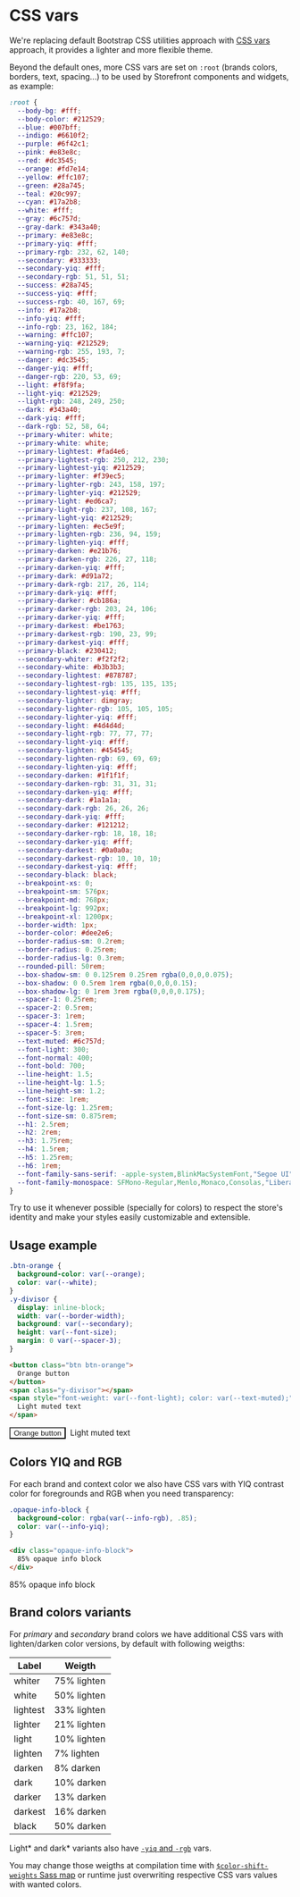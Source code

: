 # CSS vars

We're replacing default Bootstrap CSS utilities approach with [CSS vars](https://developer.mozilla.org/docs/Web/CSS/var) approach, it provides a lighter and more flexible theme.

Beyond the default ones, more CSS vars are set on `:root` (brands colors, borders, text, spacing...) to be used by Storefront components and widgets, as example:

```css
:root {
  --body-bg: #fff;
  --body-color: #212529;
  --blue: #007bff;
  --indigo: #6610f2;
  --purple: #6f42c1;
  --pink: #e83e8c;
  --red: #dc3545;
  --orange: #fd7e14;
  --yellow: #ffc107;
  --green: #28a745;
  --teal: #20c997;
  --cyan: #17a2b8;
  --white: #fff;
  --gray: #6c757d;
  --gray-dark: #343a40;
  --primary: #e83e8c;
  --primary-yiq: #fff;
  --primary-rgb: 232, 62, 140;
  --secondary: #333333;
  --secondary-yiq: #fff;
  --secondary-rgb: 51, 51, 51;
  --success: #28a745;
  --success-yiq: #fff;
  --success-rgb: 40, 167, 69;
  --info: #17a2b8;
  --info-yiq: #fff;
  --info-rgb: 23, 162, 184;
  --warning: #ffc107;
  --warning-yiq: #212529;
  --warning-rgb: 255, 193, 7;
  --danger: #dc3545;
  --danger-yiq: #fff;
  --danger-rgb: 220, 53, 69;
  --light: #f8f9fa;
  --light-yiq: #212529;
  --light-rgb: 248, 249, 250;
  --dark: #343a40;
  --dark-yiq: #fff;
  --dark-rgb: 52, 58, 64;
  --primary-whiter: white;
  --primary-white: white;
  --primary-lightest: #fad4e6;
  --primary-lightest-rgb: 250, 212, 230;
  --primary-lightest-yiq: #212529;
  --primary-lighter: #f39ec5;
  --primary-lighter-rgb: 243, 158, 197;
  --primary-lighter-yiq: #212529;
  --primary-light: #ed6ca7;
  --primary-light-rgb: 237, 108, 167;
  --primary-light-yiq: #212529;
  --primary-lighten: #ec5e9f;
  --primary-lighten-rgb: 236, 94, 159;
  --primary-lighten-yiq: #fff;
  --primary-darken: #e21b76;
  --primary-darken-rgb: 226, 27, 118;
  --primary-darken-yiq: #fff;
  --primary-dark: #d91a72;
  --primary-dark-rgb: 217, 26, 114;
  --primary-dark-yiq: #fff;
  --primary-darker: #cb186a;
  --primary-darker-rgb: 203, 24, 106;
  --primary-darker-yiq: #fff;
  --primary-darkest: #be1763;
  --primary-darkest-rgb: 190, 23, 99;
  --primary-darkest-yiq: #fff;
  --primary-black: #230412;
  --secondary-whiter: #f2f2f2;
  --secondary-white: #b3b3b3;
  --secondary-lightest: #878787;
  --secondary-lightest-rgb: 135, 135, 135;
  --secondary-lightest-yiq: #fff;
  --secondary-lighter: dimgray;
  --secondary-lighter-rgb: 105, 105, 105;
  --secondary-lighter-yiq: #fff;
  --secondary-light: #4d4d4d;
  --secondary-light-rgb: 77, 77, 77;
  --secondary-light-yiq: #fff;
  --secondary-lighten: #454545;
  --secondary-lighten-rgb: 69, 69, 69;
  --secondary-lighten-yiq: #fff;
  --secondary-darken: #1f1f1f;
  --secondary-darken-rgb: 31, 31, 31;
  --secondary-darken-yiq: #fff;
  --secondary-dark: #1a1a1a;
  --secondary-dark-rgb: 26, 26, 26;
  --secondary-dark-yiq: #fff;
  --secondary-darker: #121212;
  --secondary-darker-rgb: 18, 18, 18;
  --secondary-darker-yiq: #fff;
  --secondary-darkest: #0a0a0a;
  --secondary-darkest-rgb: 10, 10, 10;
  --secondary-darkest-yiq: #fff;
  --secondary-black: black;
  --breakpoint-xs: 0;
  --breakpoint-sm: 576px;
  --breakpoint-md: 768px;
  --breakpoint-lg: 992px;
  --breakpoint-xl: 1200px;
  --border-width: 1px;
  --border-color: #dee2e6;
  --border-radius-sm: 0.2rem;
  --border-radius: 0.25rem;
  --border-radius-lg: 0.3rem;
  --rounded-pill: 50rem;
  --box-shadow-sm: 0 0.125rem 0.25rem rgba(0,0,0,0.075);
  --box-shadow: 0 0.5rem 1rem rgba(0,0,0,0.15);
  --box-shadow-lg: 0 1rem 3rem rgba(0,0,0,0.175);
  --spacer-1: 0.25rem;
  --spacer-2: 0.5rem;
  --spacer-3: 1rem;
  --spacer-4: 1.5rem;
  --spacer-5: 3rem;
  --text-muted: #6c757d;
  --font-light: 300;
  --font-normal: 400;
  --font-bold: 700;
  --line-height: 1.5;
  --line-height-lg: 1.5;
  --line-height-sm: 1.2;
  --font-size: 1rem;
  --font-size-lg: 1.25rem;
  --font-size-sm: 0.875rem;
  --h1: 2.5rem;
  --h2: 2rem;
  --h3: 1.75rem;
  --h4: 1.5rem;
  --h5: 1.25rem;
  --h6: 1rem;
  --font-family-sans-serif: -apple-system,BlinkMacSystemFont,"Segoe UI",Roboto,"Helvetica Neue",Arial,"Noto Sans",sans-serif,"Apple Color Emoji","Segoe UI Emoji","Segoe UI Symbol","Noto Color Emoji";
  --font-family-monospace: SFMono-Regular,Menlo,Monaco,Consolas,"Liberation Mono","Courier New",monospace;
}
```

Try to use it whenever possible (specially for colors) to respect the store's identity and make your styles easily customizable and extensible.

## Usage example

```css
.btn-orange {
  background-color: var(--orange);
  color: var(--white);
}
.y-divisor {
  display: inline-block;
  width: var(--border-width);
  background: var(--secondary);
  height: var(--font-size);
  margin: 0 var(--spacer-3);
}
```

```html
<button class="btn btn-orange">
  Orange button
</button>
<span class="y-divisor"></span>
<span style="font-weight: var(--font-light); color: var(--text-muted);">
  Light muted text
</span>
```

<div class="demo">
  <button class="btn btn-orange">
    Orange button
  </button>
  <span class="y-divisor"></span>
  <span style="font-weight: var(--font-light); color: var(--text-muted);">
    Light muted text
  </span>
</div>

<style>
  .demo .btn-orange {
    background-color: var(--orange);
    color: var(--white);
  }
  .demo .y-divisor {
    display: inline-block;
    width: var(--border-width);
    background: var(--secondary);
    height: var(--font-size);
    margin: 0 var(--spacer-3);
  }
</style>

## Colors YIQ and RGB

For each brand and context color we also have CSS vars with YIQ contrast color for foregrounds and RGB when you need transparency:

```css
.opaque-info-block {
  background-color: rgba(var(--info-rgb), .85);
  color: var(--info-yiq);
}
```

```html
<div class="opaque-info-block">
  85% opaque info block
</div>
```

<div class="demo">
  <div class="opaque-info-block">
    85% opaque info block
  </div>
</div>

<style>
  .demo .opaque-info-block {
    background-color: rgba(var(--info-rgb), .85);
    color: var(--info-yiq);
  }
</style>

## Brand colors variants

For _primary_ and _secondary_ brand colors we have additional CSS vars with lighten/darken color versions, by default with following weigths:

| Label    | Weigth      |
| ---      | ----        |
| whiter   | 75% lighten |
| white    | 50% lighten |
| lightest | 33% lighten |
| lighter  | 21% lighten |
| light    | 10% lighten |
| lighten  | 7% lighten  |
| darken   | 8% darken   |
| dark     | 10% darken  |
| darker   | 13% darken  |
| darkest  | 16% darken  |
| black    | 50% darken  |

Light* and dark* variants also have [`-yiq` and `-rgb`](#colors-yiq-and-rgb) vars.

You may change those weigths at compilation time with [`$color-shift-weights` Sass map](https://github.com/ecomplus/storefront/tree/master/@ecomplus/storefront-twbs/scss/presets/_colors.scss) or runtime just overwriting respective CSS vars values with wanted colors.
